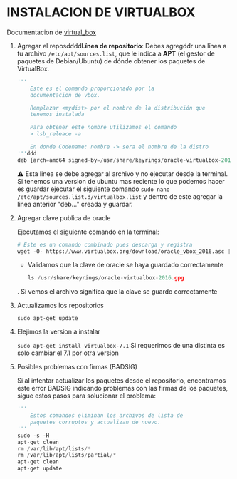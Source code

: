 # INSTALACION DE VIRTUALBOX

Documentacion de [virtual_box](https://www.virtualbox.org/wiki/Linux_Downloads)

1. Agregar el reposdddd**Línea de repositorio**:
   Debes agregddr una línea a tu archivo `/etc/apt/sources.list`, que le indica a **APT** (el gestor de paquetes de Debian/Ubuntu) de dónde obtener los paquetes de VirtualBox.
   
   ```python
   '''
       Este es el comando proporcionado por la 
       documentacion de vbox.
   
       Remplazar <mydist> por el nombre de la distribución que
       tenemos instalada
   
       Para obtener este nombre utilizamos el comando
       > lsb_releace -a
   
       En donde Codename: nombre -> sera el nombre de la distro
   '''ddd
   deb [arch=amd64 signed-by=/usr/share/keyrings/oracle-virtualbox-2016.gpg] https://download.virtualbox.org/virtualbox/debian <mydist> contrib
   ```
   
   :warning: Esta linea se debe agregar al archivo y no ejecutar desde la terminal. Si tenemos una version de ubuntu mas reciente lo que podemos hacer es guardar ejecutar el siguiente comando `sudo nano /etc/apt/sources.list.d/virtualbox.list` y dentro de este agregar la linea anterior "deb..." creada y guardar.

2. Agregar clave publica de oracle
   
   Ejecutamos el siguiente comando en la terminal:
   
   ```python
   # Este es un comando combinado pues descarga y registra
   wget -O- https://www.virtualbox.org/download/oracle_vbox_2016.asc | sudo gpg --yes --output /usr/share/keyrings/oracle-virtualbox-2016.gpg --dearmor
   ```
   
   * Validamos que la clave de oracle se haya guardado correctamente
     
     ```python
     ls /usr/share/keyrings/oracle-virtualbox-2016.gpg
     ```
   
   . Si vemos el archivo significa que la clave se guardo correctamente

3. Actualizamos los repositorios
   
   `sudo apt-get update`

4. Elejimos la version a instalar
   
   `sudo apt-get install virtualbox-7.1` Si requerimos de una distinta es solo cambiar el 7.1 por otra version

5. Posibles problemas con firmas (BADSIG)
   
   Si al intentar actualizar los paquetes desde el repositorio, encontramos este error BADSIG indicando problemas con las firmas de los paquetes, sigue estos pasos para solucionar el problema:
   
   ```python
   ''' 
       Estos comandos eliminan los archivos de lista de 
       paquetes corruptos y actualizan de nuevo.
   '''
   sudo -s -H
   apt-get clean
   rm /var/lib/apt/lists/*
   rm /var/lib/apt/lists/partial/*
   apt-get clean
   apt-get update
   ```
